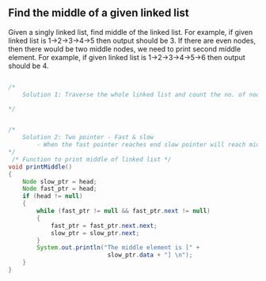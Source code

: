 ## Find the middle of a given linked list 

Given a singly linked list, find middle of the linked list. For example, if given linked list is 1->2->3->4->5 then output should be 3. 
If there are even nodes, then there would be two middle nodes, we need to print second middle element. For example, if given linked list is 1->2->3->4->5->6 then output should be 4.

```Java

/*
    Solution 1: Traverse the whole linked list and count the no. of nodes. Now traverse the list again till count/2 and return the node at count/2. 

*/


/*
    Solution 2: Two pointer - Fast & slow
        - When the fast pointer reaches end slow pointer will reach middle of the linked list.
*/
 /* Function to print middle of linked list */
void printMiddle() 
{ 
    Node slow_ptr = head; 
    Node fast_ptr = head; 
    if (head != null) 
    { 
        while (fast_ptr != null && fast_ptr.next != null) 
        { 
            fast_ptr = fast_ptr.next.next; 
            slow_ptr = slow_ptr.next; 
        } 
        System.out.println("The middle element is [" + 
                            slow_ptr.data + "] \n"); 
    } 
} 
```